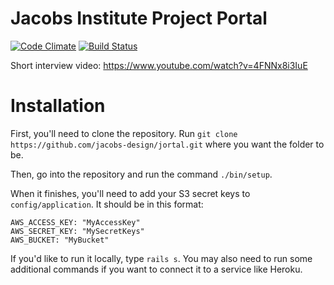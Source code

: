 # Jacobs Institute Project Portal
[![Code Climate](https://codeclimate.com/github/jacobs-design/jortal/badges/gpa.svg)](https://codeclimate.com/github/jacobs-design/jortal) [![Build Status](https://travis-ci.org/jacobs-design/jortal.svg?branch=master)](https://travis-ci.org/jacobs-design/jortal)

Short interview video: https://www.youtube.com/watch?v=4FNNx8i3IuE

# Installation

First, you'll need to clone the repository. Run `git clone https://github.com/jacobs-design/jortal.git` where you want the folder to be.

Then, go into the repository and run the command `./bin/setup`.

When it finishes, you'll need to add your S3 secret keys to `config/application`.
It should be in this format:
```
AWS_ACCESS_KEY: "MyAccessKey"
AWS_SECRET_KEY: "MySecretKeys"
AWS_BUCKET: "MyBucket"
```

If you'd like to run it locally, type `rails s`. You may also need to run some additional commands if you want to connect it to a service like Heroku.
